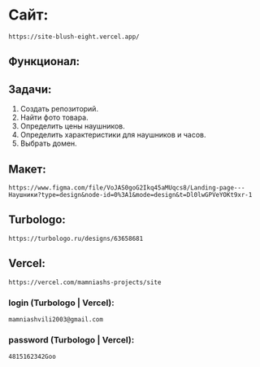 # Сайт:

```
https://site-blush-eight.vercel.app/
```

## Функционал:

## Задачи:

1. Создать репозиторий.
2. Найти фото товара.
3. Определить цены наушников.
4. Определить характеристики для наушников и часов.
5. Выбрать домен.

## Макет:

```
https://www.figma.com/file/VoJAS0goG2Ikq45aMUqcs8/Landing-page---Наушники?type=design&node-id=0%3A1&mode=design&t=Dl0lwGPVeYOKt9xr-1
```

## Turbologo:

```
https://turbologo.ru/designs/63658681
```

## Vercel:

```
https://vercel.com/mamniashs-projects/site
```

### login (Turbologo | Vercel):

```
mamniashvili2003@gmail.com
```

### password (Turbologo | Vercel):

```
4815162342Goo
```

